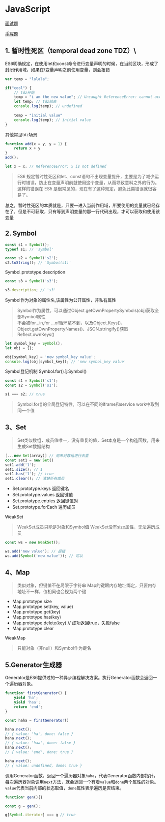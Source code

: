 # JavaScript

[面试题](./interview.md)

[手写题](./code.md)

## 1. 暂时性死区（temporal dead zone TDZ）\
ES6明确规定，在使用let和const命令进行变量声明的时候，在当前区块，形成了封闭作用域，如果在\变量声明之前使用变量，则会报错
```js
var temp = "lalala";

if("cool") {
    // tdz开始
    temp = "i am the new value"; // Uncaught ReferenceError: cannot access 'temp' before initialization
    let temp; // tdz结束
    console.log(temp); // undefined
    
    temp = "initial value"
    console.log(temp); // initial value
}
```
其他常见tdz场景
```js
function add(x = y, y = 1) {
    return x + y
}
add();
```
```js
let x = x; // ReferenceError: x is not defined
```
> ES6 规定暂时性死区和let、const语句不出现变量提升，主要是为了减少运行时错误，防止在变量声明前就使用这个变量，从而导致意料之外的行为。这样的错误在 ES5 是很常见的，现在有了这种规定，避免此类错误就很容易了。

总之，暂时性死区的本质就是，只要一进入当前作用域，所要使用的变量就已经存在了，但是不可获取，只有等到声明变量的那一行代码出现，才可以获取和使用该变量


## 2. Symbol
```js
const s1 = Symbol();
typeof s1; // 'symbol'

const s2 = Symbol('s2');
s2.toString(); // 'Symbol(s1)'
```
Symbol.prototype.description
```js
const s3 = Symbol('s3');

s3.description; // 's3'
```

Symbol作为对象的属性名,该属性为公开属性，非私有属性
> Symbol作为属性，可以通过Object.getOwnPropertySymbols(obj)获取全部Symbol属性\
> 不会被for...in,for ...of循环拿不到，以及Object.Keys()、Object.getOwnPropertyNames()、JSON.stringify()获取
> Reflect.ownKeys()
```js
let symbol_key = Symbol();
let obj = {};

obj[symbol_key] = 'new symbol_key value';
console.log(obj[symbol_key]); // 'new symbol_key value'
```
Symbol登记机制
Symbol.for()与Symbol()
```js
const s1 = Symbol('s1');
const s2 = Symbol('s1');

s1 === s2; // true
```
> Symbol.for()的全局登记特性，可以在不同的iframe和service work中取到同一个值

## 3、Set
> Set类似数组，成员值唯一，没有重复的值，Set本身是一个构造函数，用来生成Set数据结构
```js
[...new Set(array)] // 用来对数组进行去重
const set1 = new Set()
set1.add('1');
set1.size(); // 1
set1.has('1'); // true
set1.clear(); // 清楚所有成员
```
- Set.prototype.keys 返回键名
- Set.prototype.values 返回键值
- Set.prototype.entries 返回键值对
- Set.prototype.forEach 遍历成员

WeakSet
> WeakSet成员只能是对象和Symbol值
> WeakSet没有size属性，无法遍历成员
```js
const ws = new WeakSet();

ws.add('new value'); // 报错
ws.add(Symbol('new value')); // 可以
```

## 4、Map
> 类似对象，但键值不在局限于字符串
> Map的键跟内存地址绑定，只要内存地址不一样，值相同也会视为两个键

- Map.prototype.size
- Map.prototype.set(key, value)
- Map.prototype.get(key)
- Map.prototype.has(key)
- Map.prototype.delete(key) // 成功返回true，失败false
- Map.prototype.clear

WeakMap
> 只能对象（非null）和Symbol作为键名

## 5.Generator生成器
Generator是ES6提供过的一种异步编程解决方案。执行Generator函数会返回一个遍历器对象。
```js
function* firstGenerator() {
    yield 'ha';
    yield 'haa';
    return 'end';
}

const haha = firstGenerator()

haha.next();
// { value: 'ha', done: false }
haha.next();
// { value: 'haa', done: false }
haha.next();
// { value: 'end', done: true }

haha.next();
// { value: undefined, done: true }
```
调用Generator函数，返回一个遍历器对象`haha`，代表Generator函数内部指针，每次遍历器对象调用`next`方法，就会返回一个有着`value`和`done`两个属性的对象。
`value`代表当前内部的状态取值，`done`属性表示遍历是否结束。

```js
function* gen(){}

const g = gen();

g[Symbol.iterator] === g // true
```
